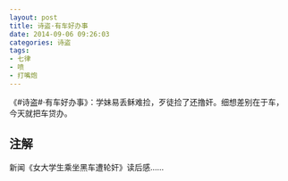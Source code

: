 ```yaml
---
layout: post
title: 诗盗·有车好办事
date: 2014-09-06 09:26:03
categories: 诗盗
tags:
- 七律
- 喷
- 打嘴炮
---
```

《#诗盗#·有车好办事》：学妹易丢稣难捡，歹徒捡了还撸奸。细想差别在于车，今天就把车贷办。

## 注解
新闻《女大学生乘坐黑车遭轮奸》读后感……
